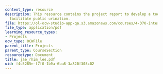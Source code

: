 ```yaml
---
content_type: resource
description: This resource contains the project report to develop a tool that would
  facilitate public urination.
file: https://ol-ocw-studio-app-qa.s3.amazonaws.com/courses/4-370-interrogative-design-workshop-fall-2005/f4c5285ef7f01b0a6ba83a820f303c02_jae_rhim_lee.pdf
file_type: application/pdf
learning_resource_types:
- Projects
ocw_type: OCWFile
parent_title: Projects
parent_type: CourseSection
resourcetype: Document
title: jae_rhim_lee.pdf
uid: f4c5285e-f7f0-1b0a-6ba8-3a820f303c02
---
```

